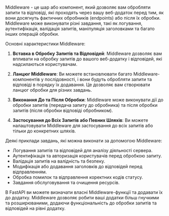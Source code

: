 Middleware - це шар або компонент, який дозволяє вам обробляти запити та відповіді, які проходять через вашу веб-додаток перед тим, як вони досягнуть фактичних обробників (endpoints) або після їх обробки. Middleware може виконувати різні завдання, такі як логування, аутентифікація, валідація запитів, маніпуляція заголовками та багато інших операцій обробки.

Основні характеристики Middleware:

1. **Вставка в Обробку Запитів та Відповідей**: Middleware дозволяє вам впливати на обробку запитів до вашого веб-додатку і відповідей, які надсилаються користувачам.

2. **Ланцюг Middleware**: Ви можете встановлювати багато Middleware-компонентів у послідовності, і вони будуть обробляти запити та відповіді в порядку їх додавання. Це дозволяє вам створювати ланцюг обробки для різних завдань.

3. **Виконання До та Після Обробки**: Middleware може виконувати дії до обробки запитів (передача запиту до обробника) та після обробки запитів (після обробки відповіді обробником).

4. **Застосування до Всіх Запитів або Певних Шляхів**: Ви можете налаштовувати Middleware для застосування до всіх запитів або тільки до конкретних шляхів.

Деякі приклади завдань, які можна виконати за допомогою Middleware:

- Логування запитів та відповідей для аналізу діяльності сервера.
- Аутентифікація та авторизація користувачів перед обробкою запиту.
- Валідація запитів на валідність та безпеку.
- Модифікація або додавання заголовків до відповідей перед відправленням.
- Обробка помилок та відправлення коректних кодів статусу.
- Завдання обслуговування та очищення ресурсів.

В FastAPI ви можете визначати власні Middleware-функції та додавати їх до додатку. Middleware дозволяє робити ваші додатки більш гнучкими та розширюваними, додаючи функціональність до обробки запитів та відповідей на рівні додатку.